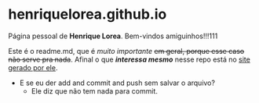 # henriquelorea.github.io

Página pessoal de **Henrique Lorea**. Bem-vindos amiguinhos!!!111

Este é o readme.md, que é _muito importante_ ~~em geral, porque esse caso não serve pra nada~~.
Afinal o que **_interessa mesmo_** nesse repo está no [site gerado por ele](https://henriquelorea.github.io).

- E se eu der add and commit and push sem salvar o arquivo?
    - Ele diz que não tem nada para commit.
